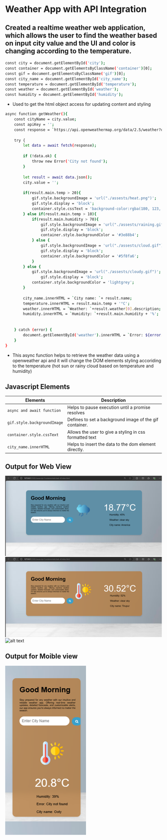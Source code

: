 # Weather App with API Integration

## Created a realtime weather web application, which allows the user to find the weather based on input city value and the UI and color is changing according to the temperature.

``` bash
const city = document.getElementById('city');
const container = document.getElementsByClassName('container')[0];
const gif = document.getElementsByClassName('gif')[0];
const city_name = document.getElementById('city_name');
const temperature = document.getElementById('temperature');
const weather = document.getElementById('weather');
const humidity = document.getElementById('humidity');
```
- Used to get the html object access for updating content and styling


``` bash
async function getWeather(){
    const cityName = city.value; 
    const apiKey = ''; 
    const response = `https://api.openweathermap.org/data/2.5/weather?q=${cityName}&appid=${apiKey}&units=metric`; 

    try {
        let data = await fetch(response);
        
        if (!data.ok) {
            throw new Error('City not found');
        }
        
        let result = await data.json();
        city.value = '';
        
        if(result.main.temp > 20){
            gif.style.backgroundImage = 'url("./assests/heat.png")';
            gif.style.display = 'block';
            container.style.cssText = 'background-color:rgba(180, 123, 62, 0.8);box-shadow: 0 4px 6px rgba(0, 0, 0, 0.1);';
        } else if(result.main.temp > 10){
            if(result.main.humidity > 70){
                gif.style.backgroundImage = 'url("./assests/raining.gif")';
                gif.style.display = 'block';
                container.style.backgroundColor = '#3e88b4';
            } else {
                gif.style.backgroundImage = 'url("./assests/cloud.gif")';
                gif.style.display = 'block';
                container.style.backgroundColor = '#5f8fa6';
            }
        } else {
            gif.style.backgroundImage = 'url("./assests/cloudy.gif")';
                gif.style.display = 'block';
            container.style.backgroundColor = 'lightgrey';
        }
        
        city_name.innerHTML = `City name: `+ result.name;
        temperature.innerHTML = result.main.temp + '°C';
        weather.innerHTML = `Weather: `+result.weather[0].description;
        humidity.innerHTML = `Humidity: `+result.main.humidity + '%';
        

    } catch (error) {
        document.getElementById('weather').innerHTML = `Error: ${error.message}`;
    }
}
```
- This async function helps to retrieve the weather data using a openweather api and it will change the DOM elements styling accoriding to the temperature (hot sun or rainy cloud based on temperature and humidity)

## Javascript Elements
| **Elements** | **Description** |
|--------------|-----------------|
| `async and await function`      | Helps to pause execution until a promise resolves|
| `gif.style.backgroundImage`    | Defines to set a background image of the gif container. |
| `container.style.cssText `      | Allows the user to give a styling in css formatted text |
| `city_name.innerHTML `   | Helps to insert the data to the dom element directly. |



## Output for Web View
![alt text](./assests/O1.png)
![alt text](./assests/O2.png)
![alt text](./assests/Output_gif.gif)



## Output for Moible view
![alt text](./assests/image.png)